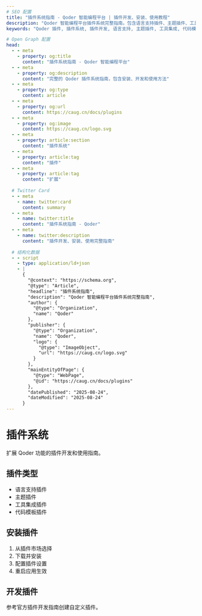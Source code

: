 ```yaml
---
# SEO 配置
title: "插件系统指南 - Qoder 智能编程平台 | 插件开发、安装、使用教程"
description: "Qoder 智能编程平台插件系统完整指南。包含语言支持插件、主题插件、工具集成插件、代码模板插件的安装、配置和开发方法。"
keywords: "Qoder 插件, 插件系统, 插件开发, 语言支持, 主题插件, 工具集成, 代码模板, 插件安装, 插件配置"

# Open Graph 配置
head:
  - - meta
    - property: og:title
      content: "插件系统指南 - Qoder 智能编程平台"
  - - meta
    - property: og:description
      content: "完整的 Qoder 插件系统指南，包含安装、开发和使用方法"
  - - meta
    - property: og:type
      content: article
  - - meta
    - property: og:url
      content: https://caug.cn/docs/plugins
  - - meta
    - property: og:image
      content: https://caug.cn/logo.svg
  - - meta
    - property: article:section
      content: "插件系统"
  - - meta
    - property: article:tag
      content: "插件"
  - - meta
    - property: article:tag
      content: "扩展"
  
  # Twitter Card
  - - meta
    - name: twitter:card
      content: summary
  - - meta
    - name: twitter:title
      content: "插件系统指南 - Qoder"
  - - meta
    - name: twitter:description
      content: "插件开发、安装、使用完整指南"
  
  # 结构化数据
  - - script
    - type: application/ld+json
    - |
      {
        "@context": "https://schema.org",
        "@type": "Article",
        "headline": "插件系统指南",
        "description": "Qoder 智能编程平台插件系统完整指南",
        "author": {
          "@type": "Organization",
          "name": "Qoder"
        },
        "publisher": {
          "@type": "Organization",
          "name": "Qoder",
          "logo": {
            "@type": "ImageObject",
            "url": "https://caug.cn/logo.svg"
          }
        },
        "mainEntityOfPage": {
          "@type": "WebPage",
          "@id": "https://caug.cn/docs/plugins"
        },
        "datePublished": "2025-08-24",
        "dateModified": "2025-08-24"
      }
---
```


# 插件系统

扩展 Qoder 功能的插件开发和使用指南。

## 插件类型
- 语言支持插件
- 主题插件
- 工具集成插件
- 代码模板插件

## 安装插件
1. 从插件市场选择
2. 下载并安装
3. 配置插件设置
4. 重启应用生效

## 开发插件
参考官方插件开发指南创建自定义插件。